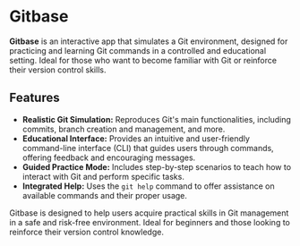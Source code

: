 # Gitbase

**Gitbase** is an interactive app that simulates a Git environment, designed for practicing and learning Git commands in a controlled and educational setting. Ideal for those who want to become familiar with Git or reinforce their version control skills.

## Features

- **Realistic Git Simulation:** Reproduces Git's main functionalities, including commits, branch creation and management, and more.
- **Educational Interface:** Provides an intuitive and user-friendly command-line interface (CLI) that guides users through commands, offering feedback and encouraging messages.
- **Guided Practice Mode:** Includes step-by-step scenarios to teach how to interact with Git and perform specific tasks.
- **Integrated Help:** Uses the `git help` command to offer assistance on available commands and their proper usage.

Gitbase is designed to help users acquire practical skills in Git management in a safe and risk-free environment. Ideal for beginners and those looking to reinforce their version control knowledge.
